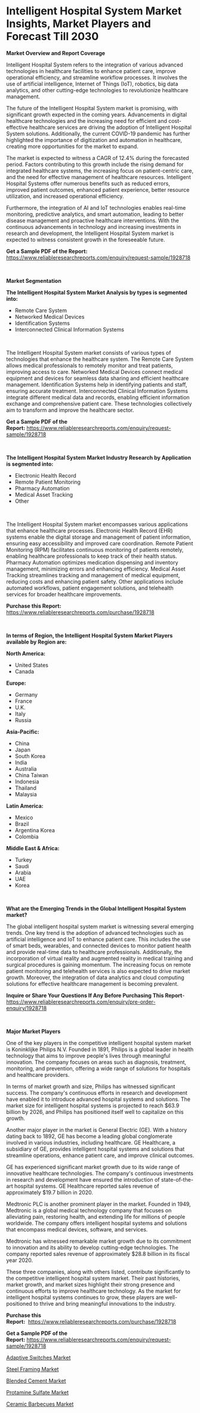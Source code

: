 <p><h1>Intelligent Hospital System Market Insights, Market Players and Forecast Till 2030</h1></p><p><strong>Market Overview and Report Coverage</strong></p>
<p><p>Intelligent Hospital System refers to the integration of various advanced technologies in healthcare facilities to enhance patient care, improve operational efficiency, and streamline workflow processes. It involves the use of artificial intelligence, Internet of Things (IoT), robotics, big data analytics, and other cutting-edge technologies to revolutionize healthcare management.</p><p>The future of the Intelligent Hospital System market is promising, with significant growth expected in the coming years. Advancements in digital healthcare technologies and the increasing need for efficient and cost-effective healthcare services are driving the adoption of Intelligent Hospital System solutions. Additionally, the current COVID-19 pandemic has further highlighted the importance of digitization and automation in healthcare, creating more opportunities for the market to expand.</p><p>The market is expected to witness a CAGR of 12.4% during the forecasted period. Factors contributing to this growth include the rising demand for integrated healthcare systems, the increasing focus on patient-centric care, and the need for effective management of healthcare resources. Intelligent Hospital Systems offer numerous benefits such as reduced errors, improved patient outcomes, enhanced patient experience, better resource utilization, and increased operational efficiency.</p><p>Furthermore, the integration of AI and IoT technologies enables real-time monitoring, predictive analytics, and smart automation, leading to better disease management and proactive healthcare interventions. With the continuous advancements in technology and increasing investments in research and development, the Intelligent Hospital System market is expected to witness consistent growth in the foreseeable future.</p></p>
<p><strong>Get a Sample PDF of the Report:</strong> <a href="https://www.reliableresearchreports.com/enquiry/request-sample/1928718">https://www.reliableresearchreports.com/enquiry/request-sample/1928718</a></p>
<p>&nbsp;</p>
<p><strong>Market Segmentation</strong></p>
<p><strong>The Intelligent Hospital System Market Analysis by types is segmented into:</strong></p>
<p><ul><li>Remote Care System</li><li>Networked Medical Devices</li><li>Identification Systems</li><li>Interconnected Clinical Information Systems</li></ul></p>
<p>&nbsp;</p>
<p><p>The Intelligent Hospital System market consists of various types of technologies that enhance the healthcare system. The Remote Care System allows medical professionals to remotely monitor and treat patients, improving access to care. Networked Medical Devices connect medical equipment and devices for seamless data sharing and efficient healthcare management. Identification Systems help in identifying patients and staff, ensuring accurate treatment. Interconnected Clinical Information Systems integrate different medical data and records, enabling efficient information exchange and comprehensive patient care. These technologies collectively aim to transform and improve the healthcare sector.</p></p>
<p><strong>Get a Sample PDF of the Report:</strong>&nbsp;<a href="https://www.reliableresearchreports.com/enquiry/request-sample/1928718">https://www.reliableresearchreports.com/enquiry/request-sample/1928718</a></p>
<p>&nbsp;</p>
<p><strong>The Intelligent Hospital System Market Industry Research by Application is segmented into:</strong></p>
<p><ul><li>Electronic Health Record</li><li>Remote Patient Monitoring</li><li>Pharmacy Automation</li><li>Medical Asset Tracking</li><li>Other</li></ul></p>
<p>&nbsp;</p>
<p><p>The Intelligent Hospital System market encompasses various applications that enhance healthcare processes. Electronic Health Record (EHR) systems enable the digital storage and management of patient information, ensuring easy accessibility and improved care coordination. Remote Patient Monitoring (RPM) facilitates continuous monitoring of patients remotely, enabling healthcare professionals to keep track of their health status. Pharmacy Automation optimizes medication dispensing and inventory management, minimizing errors and enhancing efficiency. Medical Asset Tracking streamlines tracking and management of medical equipment, reducing costs and enhancing patient safety. Other applications include automated workflows, patient engagement solutions, and telehealth services for broader healthcare improvements.</p></p>
<p><strong>Purchase this Report:</strong>&nbsp; <a href="https://www.reliableresearchreports.com/purchase/1928718">https://www.reliableresearchreports.com/purchase/1928718</a></p>
<p>&nbsp;</p>
<p><strong>In terms of Region, the Intelligent Hospital System Market Players available by Region are:</strong></p>
<p>
    <p> <strong> North America: </strong>
        <ul>
            <li>United States</li>
            <li>Canada</li>
        </ul>
        </p> 
    <p> <strong> Europe: </strong>
        <ul>
            <li>Germany</li>
            <li>France</li>
            <li>U.K.</li>
            <li>Italy</li>
            <li>Russia</li>
        </ul>
        </p> 
    <p> <strong> Asia-Pacific: </strong>
        <ul>
            <li>China</li>
            <li>Japan</li>
            <li>South Korea</li>
            <li>India</li>
            <li>Australia</li>
            <li>China Taiwan</li>
            <li>Indonesia</li>
            <li>Thailand</li>
            <li>Malaysia</li>
        </ul>
        </p> 
    <p> <strong> Latin America: </strong>
        <ul>
            <li>Mexico</li>
            <li>Brazil</li>
            <li>Argentina Korea</li>
            <li>Colombia</li>
        </ul>
        </p> 
    <p> <strong> Middle East & Africa: </strong>
        <ul>
            <li>Turkey</li>
            <li>Saudi</li>
            <li>Arabia</li>
            <li>UAE</li>
            <li>Korea</li>
        </ul>
    </p>
    </p>
<p>&nbsp;</p>
<p><strong>What are the Emerging Trends in the Global Intelligent Hospital System market?</strong></p>
<p><p>The global intelligent hospital system market is witnessing several emerging trends. One key trend is the adoption of advanced technologies such as artificial intelligence and IoT to enhance patient care. This includes the use of smart beds, wearables, and connected devices to monitor patient health and provide real-time data to healthcare professionals. Additionally, the incorporation of virtual reality and augmented reality in medical training and surgical procedures is gaining momentum. The increasing focus on remote patient monitoring and telehealth services is also expected to drive market growth. Moreover, the integration of data analytics and cloud computing solutions for effective healthcare management is becoming prevalent.</p></p>
<p><strong>Inquire or Share Your Questions If Any Before Purchasing This Report</strong>- <a href="https://www.reliableresearchreports.com/enquiry/pre-order-enquiry/1928718">https://www.reliableresearchreports.com/enquiry/pre-order-enquiry/1928718</a></p>
<p>&nbsp;</p>
<p><strong>Major Market Players</strong></p>
<p><p>One of the key players in the competitive intelligent hospital system market is Koninklijke Philips N.V. Founded in 1891, Philips is a global leader in health technology that aims to improve people's lives through meaningful innovation. The company focuses on areas such as diagnosis, treatment, monitoring, and prevention, offering a wide range of solutions for hospitals and healthcare providers.</p><p>In terms of market growth and size, Philips has witnessed significant success. The company's continuous efforts in research and development have enabled it to introduce advanced hospital systems and solutions. The market size for intelligent hospital systems is projected to reach $63.9 billion by 2026, and Philips has positioned itself well to capitalize on this growth.</p><p>Another major player in the market is General Electric (GE). With a history dating back to 1892, GE has become a leading global conglomerate involved in various industries, including healthcare. GE Healthcare, a subsidiary of GE, provides intelligent hospital systems and solutions that streamline operations, enhance patient care, and improve clinical outcomes.</p><p>GE has experienced significant market growth due to its wide range of innovative healthcare technologies. The company's continuous investments in research and development have ensured the introduction of state-of-the-art hospital systems. GE Healthcare reported sales revenue of approximately $19.7 billion in 2020.</p><p>Medtronic PLC is another prominent player in the market. Founded in 1949, Medtronic is a global medical technology company that focuses on alleviating pain, restoring health, and extending life for millions of people worldwide. The company offers intelligent hospital systems and solutions that encompass medical devices, software, and services.</p><p>Medtronic has witnessed remarkable market growth due to its commitment to innovation and its ability to develop cutting-edge technologies. The company reported sales revenue of approximately $28.8 billion in its fiscal year 2020.</p><p>These three companies, along with others listed, contribute significantly to the competitive intelligent hospital system market. Their past histories, market growth, and market sizes highlight their strong presence and continuous efforts to improve healthcare technology. As the market for intelligent hospital systems continues to grow, these players are well-positioned to thrive and bring meaningful innovations to the industry.</p></p>
<p><strong>Purchase this Report:</strong>&nbsp;&nbsp;<a href="https://www.reliableresearchreports.com/purchase/1928718">https://www.reliableresearchreports.com/purchase/1928718</a></p>
<p></p>
<p><strong>Get a Sample PDF of the Report:</strong>&nbsp;<a href="https://www.reliableresearchreports.com/enquiry/request-sample/1928718">https://www.reliableresearchreports.com/enquiry/request-sample/1928718</a></p>
<p><p><a href="https://github.com/sofayahoo2023/Market-Research-Report-List-1/blob/main/adaptive-switches-market.md">Adaptive Switches Market</a></p><p><a href="https://medium.com/@shubham99912151/steel-framing-market-comprehensive-assessment-by-type-application-and-geography-8ad40497e6f9">Steel Framing Market</a></p><p><a href="https://medium.com/@s40138378/analyzing-blended-cement-market-global-industry-perspective-and-forecast-2023-to-2030-65796fc699cb">Blended Cement Market</a></p><p><a href="https://medium.com/@santosh99915121/analyzing-protamine-sulfate-market-global-industry-perspective-and-forecast-2023-to-2030-02720dd20762">Protamine Sulfate Market</a></p><p><a href="https://github.com/pizolina/Market-Research-Report-List-1/blob/main/ceramic-barbecues-market.md">Ceramic Barbecues Market</a></p></p>